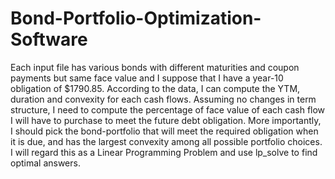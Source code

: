 # Bond-Portfolio-Optimization-Software
Each input file has various bonds with different maturities and coupon payments but same face value and I suppose that I have a year-10 obligation of $1790.85. According to the data, I can compute the YTM, duration and convexity for each cash flows. Assuming no changes in term structure, I need to compute the percentage of face value of each cash flow I will have to purchase to meet the future debt obligation. More importantly, I should pick the bond-portfolio that will meet the required obligation when it is due, and has the largest convexity among all possible portfolio choices. I will regard this as a Linear Programming Problem and use lp_solve to find optimal answers.
